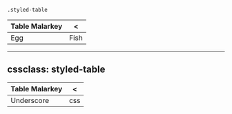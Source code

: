 

`.styled-table`

| Table Malarkey | <    |
| -------------- | ---- |
| Egg            | Fish | 



---
cssclass: styled-table
---

| Table Malarkey | <    |
| -------------- | ---- |
| Underscore            | css | 
